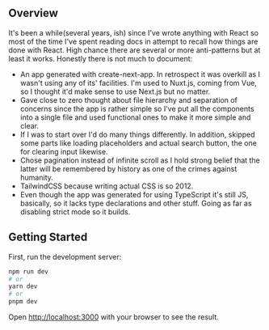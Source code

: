 ## Overview
It's been a while(several years, ish) since I've wrote anything with React so most of the time I've spent reading docs in attempt to recall how things are done with React. High chance there are several or more anti-patterns but at least it works. Honestly there is not much to document:
- An app generated with create-next-app. In retrospect it was overkill as I wasn't using any of its' facilities. I'm used to Nuxt.js, coming from Vue, so I thought it'd make sense to use Next.js but no matter.
- Gave close to zero thought about file hierarchy and separation of concerns since the app is rather simple so I've put all the components into a single file and used functional ones to make it more simple and clear.
- If I was to start over I'd do many things differently. In addition, skipped some parts like loading placeholders and actual search button, the one for clearing input likewise.
- Chose pagination instead of infinite scroll as I hold strong belief that the latter will be remembered by history as one of the crimes against humanity.
- TailwindCSS because writing actual CSS is so 2012.
- Even though the app was generated for using TypeScript it's still JS, basically, so it lacks type declarations and other stuff. Going as far as disabling strict mode so it builds.

## Getting Started

First, run the development server:

```bash
npm run dev
# or
yarn dev
# or
pnpm dev
```

Open [http://localhost:3000](http://localhost:3000) with your browser to see the result.
